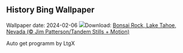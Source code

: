 ## History Bing Wallpaper
Wallpaper date: 2024-02-06
![](https://www.bing.com/th?id=OHR.LakeTahoeRock_EN-IN9092668370_UHD.jpg&w=1000)Download: [Bonsai Rock, Lake Tahoe, Nevada (© Jim Patterson/Tandem Stills + Motion)](https://www.bing.com/th?id=OHR.LakeTahoeRock_EN-IN9092668370_UHD.jpg)

Auto get programm by LtgX
